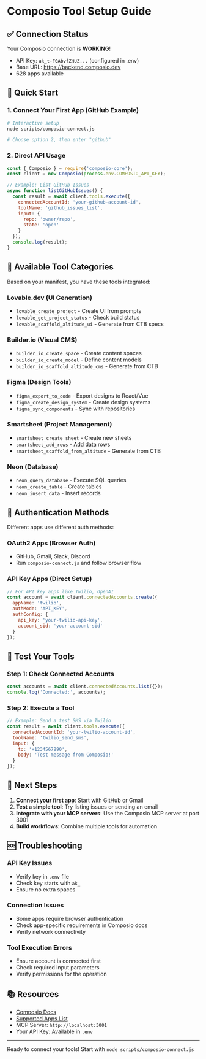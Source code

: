 # Composio Tool Setup Guide

## ✅ Connection Status
Your Composio connection is **WORKING**! 
- API Key: `ak_t-F0AbvfZHUZ...` (configured in .env)
- Base URL: https://backend.composio.dev
- 628 apps available

## 🚀 Quick Start

### 1. Connect Your First App (GitHub Example)

```bash
# Interactive setup
node scripts/composio-connect.js

# Choose option 2, then enter "github"
```

### 2. Direct API Usage

```javascript
const { Composio } = require('composio-core');
const client = new Composio(process.env.COMPOSIO_API_KEY);

// Example: List GitHub Issues
async function listGitHubIssues() {
  const result = await client.tools.execute({
    connectedAccountId: 'your-github-account-id',
    toolName: 'github_issues_list',
    input: { 
      repo: 'owner/repo',
      state: 'open'
    }
  });
  console.log(result);
}
```

## 📱 Available Tool Categories

Based on your manifest, you have these tools integrated:

### **Lovable.dev** (UI Generation)
- `lovable_create_project` - Create UI from prompts
- `lovable_get_project_status` - Check build status
- `lovable_scaffold_altitude_ui` - Generate from CTB specs

### **Builder.io** (Visual CMS)
- `builder_io_create_space` - Create content spaces
- `builder_io_create_model` - Define content models
- `builder_io_scaffold_altitude_cms` - Generate from CTB

### **Figma** (Design Tools)
- `figma_export_to_code` - Export designs to React/Vue
- `figma_create_design_system` - Create design systems
- `figma_sync_components` - Sync with repositories

### **Smartsheet** (Project Management)
- `smartsheet_create_sheet` - Create new sheets
- `smartsheet_add_rows` - Add data rows
- `smartsheet_scaffold_from_altitude` - Generate from CTB

### **Neon** (Database)
- `neon_query_database` - Execute SQL queries
- `neon_create_table` - Create tables
- `neon_insert_data` - Insert records

## 🔐 Authentication Methods

Different apps use different auth methods:

### OAuth2 Apps (Browser Auth)
- GitHub, Gmail, Slack, Discord
- Run `composio-connect.js` and follow browser flow

### API Key Apps (Direct Setup)
```javascript
// For API key apps like Twilio, OpenAI
const account = await client.connectedAccounts.create({
  appName: 'twilio',
  authMode: 'API_KEY',
  authConfig: {
    api_key: 'your-twilio-api-key',
    account_sid: 'your-account-sid'
  }
});
```

## 🧪 Test Your Tools

### Step 1: Check Connected Accounts
```javascript
const accounts = await client.connectedAccounts.list({});
console.log('Connected:', accounts);
```

### Step 2: Execute a Tool
```javascript
// Example: Send a test SMS via Twilio
const result = await client.tools.execute({
  connectedAccountId: 'your-twilio-account-id',
  toolName: 'twilio_send_sms',
  input: {
    to: '+1234567890',
    body: 'Test message from Composio!'
  }
});
```

## 📝 Next Steps

1. **Connect your first app**: Start with GitHub or Gmail
2. **Test a simple tool**: Try listing issues or sending an email
3. **Integrate with your MCP servers**: Use the Composio MCP server at port 3001
4. **Build workflows**: Combine multiple tools for automation

## 🆘 Troubleshooting

### API Key Issues
- Verify key in `.env` file
- Check key starts with `ak_`
- Ensure no extra spaces

### Connection Issues
- Some apps require browser authentication
- Check app-specific requirements in Composio docs
- Verify network connectivity

### Tool Execution Errors
- Ensure account is connected first
- Check required input parameters
- Verify permissions for the operation

## 📚 Resources

- [Composio Docs](https://docs.composio.dev)
- [Supported Apps List](https://app.composio.dev/apps)
- MCP Server: `http://localhost:3001`
- Your API Key: Available in `.env`

---

Ready to connect your tools! Start with `node scripts/composio-connect.js`